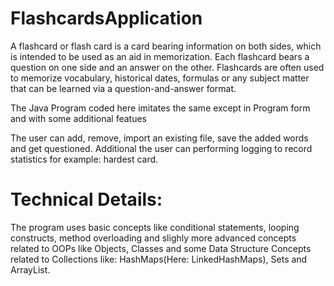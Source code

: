 # FlashcardsApplication


A flashcard or flash card is a card bearing information on both sides, which is intended to be used as an aid in memorization. 
Each flashcard bears a question on one side and an answer on the other. Flashcards are often used to memorize vocabulary, historical dates, 
formulas or any subject matter that can be learned via a question-and-answer format.

The Java Program coded here imitates the same except in Program form and with some additional featues

The user can add, remove, import an existing file, save the added words and get questioned. Additional the user can performing logging to 
record statistics for example: hardest card.



# Technical Details:

The program uses basic concepts like conditional statements, looping constructs, method overloading and slighly more advanced concepts 
related to OOPs like Objects, Classes and some Data Structure Concepts related to Collections like: HashMaps(Here: LinkedHashMaps), 
Sets and ArrayList.


